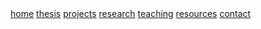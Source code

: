 <div class="navbar">
  <a href="/">home</a>
  <a href="/thesis/">thesis</a>
  <a href="/projects/">projects</a>
  <a href="/research/">research</a>
  <a href="/teaching/">teaching</a>
  <a href="/resources/">resources</a>
  <a href="/contact/">contact</a>
  <!--<a class="newlink" href="/recipes/">recipes</a> -->
</div>
